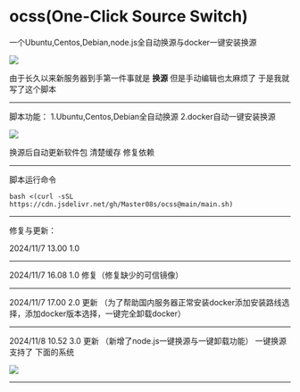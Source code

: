 # ocss(One-Click Source Switch)
一个Ubuntu,Centos,Debian,node.js全自动换源与docker一键安装换源

![](https://cdn.jsdelivr.net/gh/Master08s/img@main/img/202411081113060.png)

由于长久以来新服务器到手第一件事就是 **换源**
但是手动编辑也太麻烦了 于是我就写了这个脚本


---

脚本功能：
1.Ubuntu,Centos,Debian全自动换源
2.docker自动一键安装换源

![](https://cdn.jsdelivr.net/gh/Master08s/img@main/img/202411081114977.png)

换源后自动更新软件包 清楚缓存 修复依赖

-----
脚本运行命令

```
bash <(curl -sSL https://cdn.jsdelivr.net/gh/Master08s/ocss@main/main.sh)
```
-----
修复与更新：

2024/11/7 13.00 1.0

----

2024/11/7 16.08 1.0 修复（修复缺少的可信镜像）

----

2024/11/7 17.00 2.0 更新  （为了帮助国内服务器正常安装docker添加安装路线选择，添加docker版本选择，一键完全卸载docker）

----

2024/11/8 10.52 3.0 更新 （新增了node.js一键换源与一键卸载功能）
一键换源支持了 下面的系统

![](https://cdn.jsdelivr.net/gh/Master08s/img@main/img/202411081111316.png)

---
